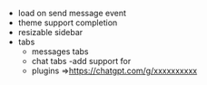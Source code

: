 - load on send message event
- theme support completion
- resizable sidebar
- tabs 
  - messages tabs
  - chat tabs
-add support for
  - plugins =>https://chatgpt.com/g/xxxxxxxxxx
